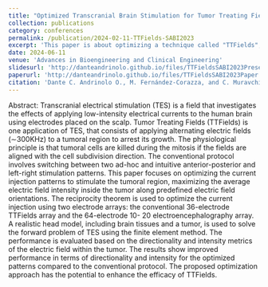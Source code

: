 ```yaml
---
title: "Optimized Transcranial Brain Stimulation for Tumor Treating Fields"
collection: publications
category: conferences
permalink: /publication/2024-02-11-TTFields-SABI2023
excerpt: 'This paper is about optimizing a technique called "TTFields", used as an alternative treatment for brain tumors by applying an electric field in the tumoral region.'
date: 2024-06-11
venue: 'Advances in Bioengineering and Clinical Engineering'
slidesurl: 'http://danteandrinolo.github.io/files/TTFieldsSABI2023Presentation.pdf'
paperurl: 'http://danteandrinolo.github.io/files/TTFieldsSABI2023Paper.pdf'
citation: 'Dante C. Andrinolo O., M. Fernández-Corazza, and C. Muravchik. &quot;Optimized Transcranial Brain Stimulation for Tumor Treating Fields.&quot; <i>Advances in Bioengineering and Clinical Engineering</i>. SABI 2023. IFMBE Proceedings, vol 114., 2024'
---
```


Abstract: Transcranial electrical stimulation (TES) is a field that investigates
the effects of applying low-intensity electrical currents to the
human brain using electrodes placed on the scalp. Tumor Treating Fields
(TTFields) is one application of TES, that consists of applying alternating
electric fields (∼300KHz) to a tumoral region to arrest its growth.
The physiological principle is that tumoral cells are killed during the
mitosis if the fields are aligned with the cell subdivision direction. The
conventional protocol involves switching between two ad-hoc and intuitive
anterior-posterior and left-right stimulation patterns. This paper
focuses on optimizing the current injection patterns to stimulate the tumoral
region, maximizing the average electric field intensity inside the
tumor along predefined electric field orientations. The reciprocity theorem
is used to optimize the current injection using two electrode arrays:
the conventional 36-electrode TTFields array and the 64-electrode 10-
20 electroencephalography array. A realistic head model, including brain
tissues and a tumor, is used to solve the forward problem of TES using
the finite element method. The performance is evaluated based on the
directionality and intensity metrics of the electric field within the tumor.
The results show improved performance in terms of directionality and
intensity for the optimized patterns compared to the conventional protocol.
The proposed optimization approach has the potential to enhance
the efficacy of TTFields.